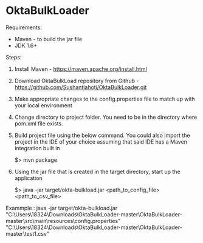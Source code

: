 # OktaBulkLoader

Requirements:

* Maven - to build the jar file
* JDK 1.6+ 


Steps:

1. Install Maven - https://maven.apache.org/install.html

2. Download OktaBulkLoad repository from Github - https://github.com/Sushantlahoti/OktaBulkLoader.git

3. Make appropriate changes to the config.properties file to match up with
   your local environment

3. Change directory to project folder. You need to be in the directory where pom.xml file
   exists.

4. Build project file using the below command. You could also import the project in the IDE of
   your choice assuming that said IDE has a Maven integration built in
	
	$> mvn package

5. Using the jar file that is created in the target directory, start up the application

	$> java -jar target/okta-bulkload.jar <path_to_config_file> <path_to_csv_file>



Exammple : java -jar target/okta-bulkload.jar "C:\Users\18324\Downloads\OktaBulkLoader-master\OktaBulkLoader-master\src\main\resources\config.properties" "C:\Users\18324\Downloads\OktaBulkLoader-master\OktaBulkLoader-master\test1.csv"
